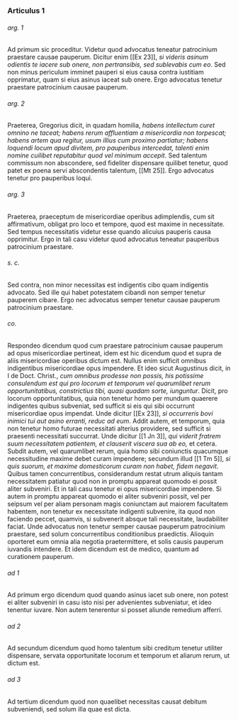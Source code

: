 ### Articulus 1

###### arg. 1
Ad primum sic proceditur. Videtur quod advocatus teneatur patrocinium praestare causae pauperum. Dicitur enim [[Ex 23]], *si videris asinum odientis te iacere sub onere, non pertransibis, sed sublevabis cum eo*. Sed non minus periculum imminet pauperi si eius causa contra iustitiam opprimatur, quam si eius asinus iaceat sub onere. Ergo advocatus tenetur praestare patrocinium causae pauperum.

###### arg. 2
Praeterea, Gregorius dicit, in quadam homilia, *habens intellectum curet omnino ne taceat; habens rerum affluentiam a misericordia non torpescat; habens artem qua regitur, usum illius cum proximo partiatur; habens loquendi locum apud divitem, pro pauperibus intercedat, talenti enim nomine cuilibet reputabitur quod vel minimum accepit*. Sed talentum commissum non abscondere, sed fideliter dispensare quilibet tenetur, quod patet ex poena servi abscondentis talentum, [[Mt 25]]. Ergo advocatus tenetur pro pauperibus loqui.

###### arg. 3
Praeterea, praeceptum de misericordiae operibus adimplendis, cum sit affirmativum, obligat pro loco et tempore, quod est maxime in necessitate. Sed tempus necessitatis videtur esse quando alicuius pauperis causa opprimitur. Ergo in tali casu videtur quod advocatus teneatur pauperibus patrocinium praestare.

###### s. c.
Sed contra, non minor necessitas est indigentis cibo quam indigentis advocato. Sed ille qui habet potestatem cibandi non semper tenetur pauperem cibare. Ergo nec advocatus semper tenetur causae pauperum patrocinium praestare.

###### co.
Respondeo dicendum quod cum praestare patrocinium causae pauperum ad opus misericordiae pertineat, idem est hic dicendum quod et supra de aliis misericordiae operibus dictum est. Nullus enim sufficit omnibus indigentibus misericordiae opus impendere. Et ideo sicut Augustinus dicit, in I de Doct. Christ., *cum omnibus prodesse non possis, his potissime consulendum est qui pro locorum et temporum vel quarumlibet rerum opportunitatibus, constrictius tibi, quasi quadam sorte, iunguntur*. Dicit, pro locorum opportunitatibus, quia non tenetur homo per mundum quaerere indigentes quibus subveniat, sed sufficit si eis qui sibi occurrunt misericordiae opus impendat. Unde dicitur [[Ex 23]], *si occurreris bovi inimici tui aut asino erranti, reduc ad eum*. Addit autem, et temporum, quia non tenetur homo futurae necessitati alterius providere, sed sufficit si praesenti necessitati succurrat. Unde dicitur [[1 Jn 3]], *qui viderit fratrem suum necessitatem patientem, et clauserit viscera sua ab eo,* et cetera. Subdit autem, vel quarumlibet rerum, quia homo sibi coniunctis quacumque necessitudine maxime debet curam impendere; secundum illud [[1 Tm 5]], *si quis suorum, et maxime domesticorum curam non habet, fidem negavit*. Quibus tamen concurrentibus, considerandum restat utrum aliquis tantam necessitatem patiatur quod non in promptu appareat quomodo ei possit aliter subveniri. Et in tali casu tenetur ei opus misericordiae impendere. Si autem in promptu appareat quomodo ei aliter subveniri possit, vel per seipsum vel per aliam personam magis coniunctam aut maiorem facultatem habentem, non tenetur ex necessitate indigenti subvenire, ita quod non faciendo peccet, quamvis, si subvenerit absque tali necessitate, laudabiliter faciat. Unde advocatus non tenetur semper causae pauperum patrocinium praestare, sed solum concurrentibus conditionibus praedictis. Alioquin oporteret eum omnia alia negotia praetermittere, et solis causis pauperum iuvandis intendere. Et idem dicendum est de medico, quantum ad curationem pauperum.

###### ad 1
Ad primum ergo dicendum quod quando asinus iacet sub onere, non potest ei aliter subveniri in casu isto nisi per advenientes subveniatur, et ideo tenentur iuvare. Non autem tenerentur si posset aliunde remedium afferri.

###### ad 2
Ad secundum dicendum quod homo talentum sibi creditum tenetur utiliter dispensare, servata opportunitate locorum et temporum et aliarum rerum, ut dictum est.

###### ad 3
Ad tertium dicendum quod non quaelibet necessitas causat debitum subveniendi, sed solum illa quae est dicta.

